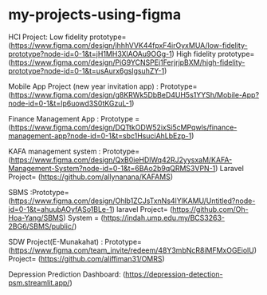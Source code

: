# my-projects-using-figma
HCI Project: Low fidelity prototype= (https://www.figma.com/design/jhhhVVK44fpxF4irOyxMUA/low-fidelity-prototype?node-id=0-1&t=jH1MH3XlAOAu9OGg-1)
             High fidelity prototype= (https://www.figma.com/design/PiG9YCNSPEj1FerjrjpBXM/high-fidelity-prototype?node-id=0-1&t=usAurx6gslgsuhZY-1)

Mobile App Project (new year invitation app) : Prototype= (https://www.figma.com/design/g8KRWk5DbBeD4UH5s1YYSh/Mobile-App?node-id=0-1&t=Ip6uowd3S0tKGzuL-1)

Finance Management App : Prototype = (https://www.figma.com/design/DQTtkODW52ixSi5cMPqwls/finance-management-app?node-id=0-1&t=sbc1HsuciAhLbEzp-1)

KAFA management system : Prototype= (https://www.figma.com/design/QxB0ieHDlWq42RJ2yysxaM/KAFA-Management-System?node-id=0-1&t=6BAo2b9qQRMS3VPN-1)
                         Laravel Project= (https://github.com/allynanana/KAFAMS)
                         
SBMS :Prototype= (https://www.figma.com/design/Ohlb1ZCJsTxnNs4lYlKAMU/Untitled?node-id=0-1&t=ahuubAOyfASo1BLe-1) 
      laravel Project= (https://github.com/Oh-Hoa-Yang/SBMS) 
      System = (https://indah.ump.edu.my/BCS3263-2BG6/SBMS/public/)

SDW Project(E-Munakahat) : Prototype= (https://www.figma.com/team_invite/redeem/48Y3mbNcR8iMFMxOGEiolU)
                           Project= (https://github.com/aliffiman31/OMRS)

Depression Prediction Dashboard: (https://depression-detection-psm.streamlit.app/)
